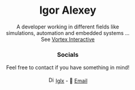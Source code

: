 <h1 align="center">Igor Alexey</h1>

<p align="center">
A developer working in different fields like<br>
simulations, automation and embedded systems ...<br>
See <a href="https://github.com/vortexint">Vortex Interactive</a> <br></p>

<h3 align="center">Socials</h3>
<p align="center">Feel free to contact if you have something in mind!<br><br><span><img src="https://assets-global.website-files.com/6257adef93867e50d84d30e2/636e0a69f118df70ad7828d4_icon_clyde_blurple_RGB.svg" height="16" alt="Discord"> <a href="https://www.youtube.com/watch?v=dQw4w9WgXcQ">Iglx</a></span> - 📧 <a href="mailto:igor-alexey@hotmail.com">Email</a>
</p>
